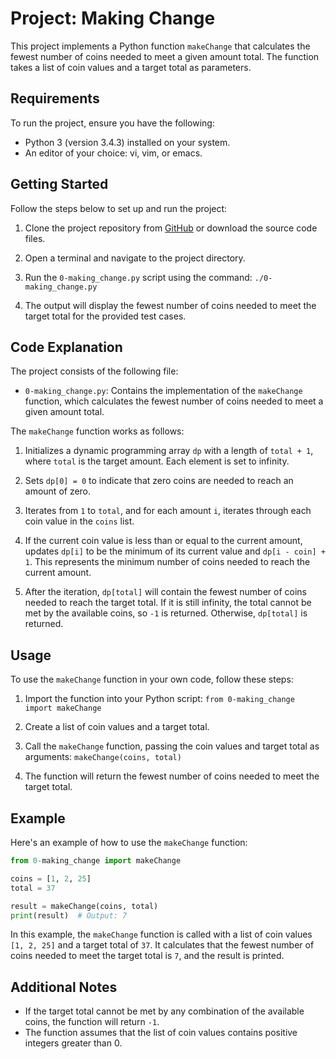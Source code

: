 # Project: Making Change

This project implements a Python function `makeChange` that calculates the fewest number of coins needed to meet a given amount total. The function takes a list of coin values and a target total as parameters.

## Requirements

To run the project, ensure you have the following:

- Python 3 (version 3.4.3) installed on your system.
- An editor of your choice: vi, vim, or emacs.

## Getting Started

Follow the steps below to set up and run the project:

1. Clone the project repository from [GitHub](https://github.com/your-username/making-change) or download the source code files.

2. Open a terminal and navigate to the project directory.

3. Run the `0-making_change.py` script using the command: `./0-making_change.py`

4. The output will display the fewest number of coins needed to meet the target total for the provided test cases.

## Code Explanation

The project consists of the following file:

- `0-making_change.py`: Contains the implementation of the `makeChange` function, which calculates the fewest number of coins needed to meet a given amount total.

The `makeChange` function works as follows:

1. Initializes a dynamic programming array `dp` with a length of `total + 1`, where `total` is the target amount. Each element is set to infinity.

2. Sets `dp[0] = 0` to indicate that zero coins are needed to reach an amount of zero.

3. Iterates from `1` to `total`, and for each amount `i`, iterates through each coin value in the `coins` list.

4. If the current coin value is less than or equal to the current amount, updates `dp[i]` to be the minimum of its current value and `dp[i - coin] + 1`. This represents the minimum number of coins needed to reach the current amount.

5. After the iteration, `dp[total]` will contain the fewest number of coins needed to reach the target total. If it is still infinity, the total cannot be met by the available coins, so `-1` is returned. Otherwise, `dp[total]` is returned.

## Usage

To use the `makeChange` function in your own code, follow these steps:

1. Import the function into your Python script: `from 0-making_change import makeChange`

2. Create a list of coin values and a target total.

3. Call the `makeChange` function, passing the coin values and target total as arguments: `makeChange(coins, total)`

4. The function will return the fewest number of coins needed to meet the target total.

## Example

Here's an example of how to use the `makeChange` function:

```python
from 0-making_change import makeChange

coins = [1, 2, 25]
total = 37

result = makeChange(coins, total)
print(result)  # Output: 7
```

In this example, the `makeChange` function is called with a list of coin values `[1, 2, 25]` and a target total of `37`. It calculates that the fewest number of coins needed to meet the target total is `7`, and the result is printed.

## Additional Notes

- If the target total cannot be met by any combination of the available coins, the function will return `-1`.
- The function assumes that the list of coin values contains positive integers greater than 0.

